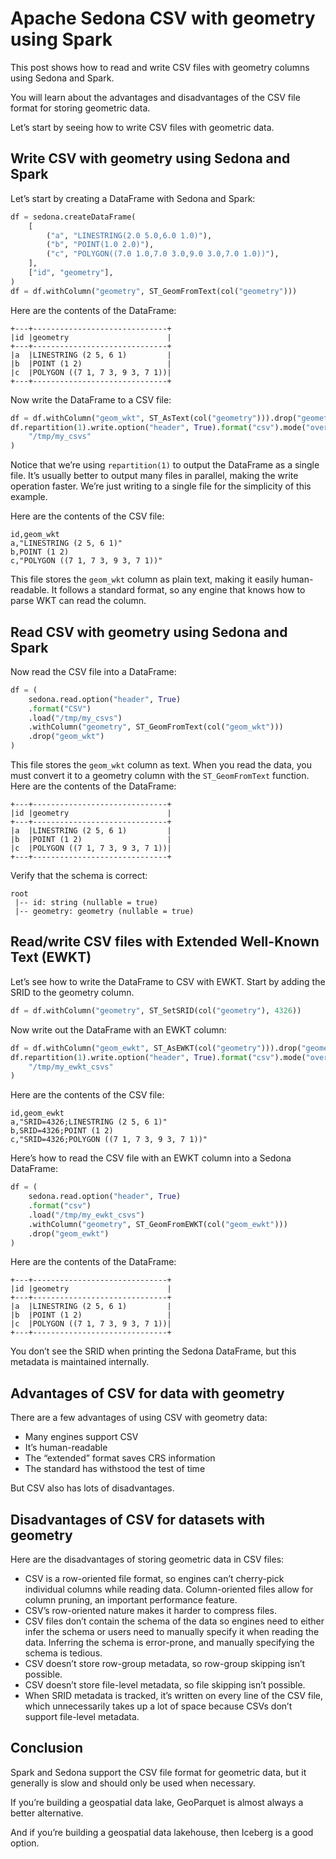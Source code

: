 <!--
 Licensed to the Apache Software Foundation (ASF) under one
 or more contributor license agreements.  See the NOTICE file
 distributed with this work for additional information
 regarding copyright ownership.  The ASF licenses this file
 to you under the Apache License, Version 2.0 (the
 "License"); you may not use this file except in compliance
 with the License.  You may obtain a copy of the License at

   http://www.apache.org/licenses/LICENSE-2.0

 Unless required by applicable law or agreed to in writing,
 software distributed under the License is distributed on an
 "AS IS" BASIS, WITHOUT WARRANTIES OR CONDITIONS OF ANY
 KIND, either express or implied.  See the License for the
 specific language governing permissions and limitations
 under the License.
 -->

# Apache Sedona CSV with geometry using Spark

This post shows how to read and write CSV files with geometry columns using Sedona and Spark.

You will learn about the advantages and disadvantages of the CSV file format for storing geometric data.

Let’s start by seeing how to write CSV files with geometric data.

## Write CSV with geometry using Sedona and Spark

Let’s start by creating a DataFrame with Sedona and Spark:

```python
df = sedona.createDataFrame(
    [
        ("a", "LINESTRING(2.0 5.0,6.0 1.0)"),
        ("b", "POINT(1.0 2.0)"),
        ("c", "POLYGON((7.0 1.0,7.0 3.0,9.0 3.0,7.0 1.0))"),
    ],
    ["id", "geometry"],
)
df = df.withColumn("geometry", ST_GeomFromText(col("geometry")))
```

Here are the contents of the DataFrame:

```
+---+------------------------------+
|id |geometry                      |
+---+------------------------------+
|a  |LINESTRING (2 5, 6 1)         |
|b  |POINT (1 2)                   |
|c  |POLYGON ((7 1, 7 3, 9 3, 7 1))|
+---+------------------------------+
```

Now write the DataFrame to a CSV file:

```python
df = df.withColumn("geom_wkt", ST_AsText(col("geometry"))).drop("geometry")
df.repartition(1).write.option("header", True).format("csv").mode("overwrite").save(
    "/tmp/my_csvs"
)
```

Notice that we’re using `repartition(1)` to output the DataFrame as a single file.  It’s usually better to output many files in parallel, making the write operation faster.  We’re just writing to a single file for the simplicity of this example.

Here are the contents of the CSV file:

```
id,geom_wkt
a,"LINESTRING (2 5, 6 1)"
b,POINT (1 2)
c,"POLYGON ((7 1, 7 3, 9 3, 7 1))"
```

This file stores the `geom_wkt` column as plain text, making it easily human-readable.  It follows a standard format, so any engine that knows how to parse WKT can read the column.

## Read CSV with geometry using Sedona and Spark

Now read the CSV file into a DataFrame:

```python
df = (
    sedona.read.option("header", True)
    .format("CSV")
    .load("/tmp/my_csvs")
    .withColumn("geometry", ST_GeomFromText(col("geom_wkt")))
    .drop("geom_wkt")
)
```

This file stores the `geom_wkt` column as text.  When you read the data, you must convert it to a geometry column with the `ST_GeomFromText` function.  Here are the contents of the DataFrame:

```
+---+------------------------------+
|id |geometry                      |
+---+------------------------------+
|a  |LINESTRING (2 5, 6 1)         |
|b  |POINT (1 2)                   |
|c  |POLYGON ((7 1, 7 3, 9 3, 7 1))|
+---+------------------------------+
```

Verify that the schema is correct:

```
root
 |-- id: string (nullable = true)
 |-- geometry: geometry (nullable = true)
```

## Read/write CSV files with Extended Well-Known Text (EWKT)

Let’s see how to write the DataFrame to CSV with EWKT.  Start by adding the SRID to the geometry column.

```python
df = df.withColumn("geometry", ST_SetSRID(col("geometry"), 4326))
```

Now write out the DataFrame with an EWKT column:

```python
df = df.withColumn("geom_ewkt", ST_AsEWKT(col("geometry"))).drop("geometry")
df.repartition(1).write.option("header", True).format("csv").mode("overwrite").save(
    "/tmp/my_ewkt_csvs"
)
```

Here are the contents of the CSV file:

```
id,geom_ewkt
a,"SRID=4326;LINESTRING (2 5, 6 1)"
b,SRID=4326;POINT (1 2)
c,"SRID=4326;POLYGON ((7 1, 7 3, 9 3, 7 1))"
```

Here’s how to read the CSV file with an EWKT column into a Sedona DataFrame:

```python
df = (
    sedona.read.option("header", True)
    .format("csv")
    .load("/tmp/my_ewkt_csvs")
    .withColumn("geometry", ST_GeomFromEWKT(col("geom_ewkt")))
    .drop("geom_ewkt")
)
```

Here are the contents of the DataFrame:

```
+---+------------------------------+
|id |geometry                      |
+---+------------------------------+
|a  |LINESTRING (2 5, 6 1)         |
|b  |POINT (1 2)                   |
|c  |POLYGON ((7 1, 7 3, 9 3, 7 1))|
+---+------------------------------+
```

You don’t see the SRID when printing the Sedona DataFrame, but this metadata is maintained internally.

## Advantages of CSV for data with geometry

There are a few advantages of using CSV with geometry data:

* Many engines support CSV
* It’s human-readable
* The “extended” format saves CRS information
* The standard has withstood the test of time

But CSV also has lots of disadvantages.

## Disadvantages of CSV for datasets with geometry

Here are the disadvantages of storing geometric data in CSV files:

* CSV is a row-oriented file format, so engines can’t cherry-pick individual columns while reading data.  Column-oriented files allow for column pruning, an important performance feature.
* CSV’s row-oriented nature makes it harder to compress files.
* CSV files don’t contain the schema of the data so engines need to either infer the schema or users need to manually specify it when reading the data.  Inferring the schema is error-prone, and manually specifying the schema is tedious.
* CSV doesn’t store row-group metadata, so row-group skipping isn’t possible.
* CSV doesn’t store file-level metadata, so file skipping isn’t possible.
* When SRID metadata is tracked, it’s written on every line of the CSV file, which unnecessarily takes up a lot of space because CSVs don’t support file-level metadata.

## Conclusion

Spark and Sedona support the CSV file format for geometric data, but it generally is slow and should only be used when necessary.

If you’re building a geospatial data lake, GeoParquet is almost always a better alternative.

And if you’re building a geospatial data lakehouse, then Iceberg is a good option.

